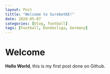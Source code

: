 ```yaml
---
layout: Post
tittle: "Welcome to SurebetKE!"
date: 2020-05-07
categories: [blog, football]
tags: [Football, Bundesliga, Germany]
---
```


# Welcome
**Hello World**, this is my first post done on Github. 
